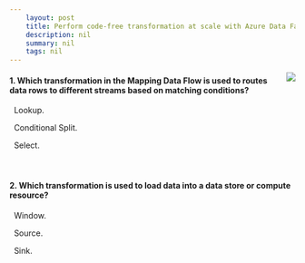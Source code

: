 ```yaml
---
    layout: post
    title: Perform code-free transformation at scale with Azure Data Factory or Azure Synapse Pipeline 
    description: nil
    summary: nil
    tags: nil
---
```



 <a target="_blank" href="https://docs.microsoft.com/en-us/learn/modules/code-free-transformation-scale/9-knowledge-check/"><i class="fas fa-external-link-alt"></i> </a>
 <img align="right" src="https://docs.microsoft.com/en-us/learn/achievements/perform-code-free-transformation-scale-azure-data-factory.svg">
####  1. Which transformation in the Mapping Data Flow is used to routes data rows to different streams based on matching conditions?


<i class='far fa-square'></i> &nbsp;&nbsp;Lookup.

<i class='fas fa-check-square' style='color: Dodgerblue;'></i> &nbsp;&nbsp;Conditional Split.

<i class='far fa-square'></i> &nbsp;&nbsp;Select.
<br />
<br />
<br />

####  2. Which transformation is used to load data into a data store or compute resource?


<i class='far fa-square'></i> &nbsp;&nbsp;Window.

<i class='far fa-square'></i> &nbsp;&nbsp;Source.

<i class='fas fa-check-square' style='color: Dodgerblue;'></i> &nbsp;&nbsp;Sink.
<br />
<br />
<br />
